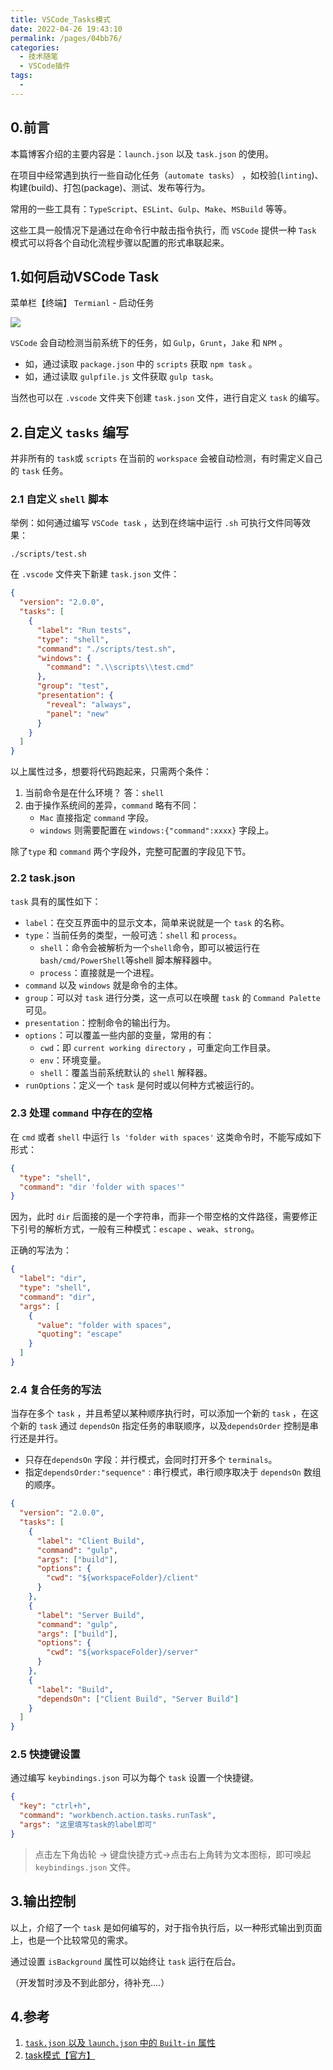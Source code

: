 ```yaml
---
title: VSCode_Tasks模式
date: 2022-04-26 19:43:10
permalink: /pages/04bb76/
categories:
  - 技术随笔
  - VSCode插件
tags:
  - 
---
```

## 0.前言

本篇博客介绍的主要内容是：`launch.json` 以及 `task.json` 的使用。

在项目中经常遇到执行一些自动化任务（`automate tasks`） ，如校验(`linting`)、构建(build)、打包(package)、测试、发布等行为。

常用的一些工具有：`TypeScript`、`ESLint`、`Gulp`、`Make`、`MSBuild` 等等。

这些工具一般情况下是通过在命令行中敲击指令执行，而 `VSCode` 提供一种 `Task` 模式可以将各个自动化流程步骤以配置的形式串联起来。

## 1.如何启动VSCode Task

菜单栏【终端】 `Termianl` -  启动任务

![](https://wjs-tik.oss-cn-shanghai.aliyuncs.com/image-20220426194532870.png)

 `VSCode` 会自动检测当前系统下的任务，如 `Gulp`，`Grunt`，`Jake` 和 `NPM` 。

- 如，通过读取 `package.json` 中的 `scripts` 获取 `npm task` 。
- 如，通过读取 `gulpfile.js` 文件获取 `gulp task`。

当然也可以在 `.vscode` 文件夹下创建 `task.json` 文件，进行自定义 `task` 的编写。



## 2.自定义 `tasks` 编写

并非所有的 `task`或 `scripts` 在当前的 `workspace` 会被自动检测，有时需定义自己的 `task` 任务。

### 2.1 自定义 `shell` 脚本

举例：如何通过编写 `VSCode task` ，达到在终端中运行 `.sh` 可执行文件同等效果：

```shell
./scripts/test.sh
```

在 `.vscode` 文件夹下新建 `task.json` 文件：

```json
{
  "version": "2.0.0",
  "tasks": [
    {
      "label": "Run tests",
      "type": "shell",
      "command": "./scripts/test.sh",
      "windows": {
        "command": ".\\scripts\\test.cmd"
      },
      "group": "test",
      "presentation": {
        "reveal": "always",
        "panel": "new"
      }
    }
  ]
}
```

以上属性过多，想要将代码跑起来，只需两个条件：

1. 当前命令是在什么环境？ 答：`shell`
2. 由于操作系统间的差异，`command` 略有不同：
   - `Mac` 直接指定 `command` 字段。
   - `windows` 则需要配置在 `windows:{"command":xxxx}` 字段上。

除了`type` 和 `command` 两个字段外，完整可配置的字段见下节。



### 2.2 task.json

`task` 具有的属性如下：

- `label`：在交互界面中的显示文本，简单来说就是一个 `task` 的名称。
- `type`：当前任务的类型，一般可选：`shell` 和 `process`。
  - `shell`：命令会被解析为一个`shell`命令，即可以被运行在`bash/cmd/PowerShell`等shell 脚本解释器中。
  - `process`：直接就是一个进程。
- `command` 以及 `windows` 就是命令的主体。
- `group`：可以对 `task` 进行分类，这一点可以在唤醒 `task` 的 `Command Palette` 可见。
- `presentation`：控制命令的输出行为。
- `options`：可以覆盖一些内部的变量，常用的有：
  - `cwd`：即 `current working directory` ，可重定向工作目录。
  - `env`：环境变量。
  - `shell`：覆盖当前系统默认的 `shell` 解释器。
- `runOptions`：定义一个 `task` 是何时或以何种方式被运行的。



### 2.3 处理 `command` 中存在的空格

在 `cmd` 或者 `shell` 中运行 `ls 'folder with spaces'` 这类命令时，不能写成如下形式：

```json
{
  "type": "shell",
  "command": "dir 'folder with spaces'"
}
```

因为，此时 `dir` 后面接的是一个字符串，而非一个带空格的文件路径，需要修正下引号的解析方式，一般有三种模式：`escape` 、`weak`、`strong`。

正确的写法为：

```json
{
  "label": "dir",
  "type": "shell",
  "command": "dir",
  "args": [
    {
      "value": "folder with spaces",
      "quoting": "escape"
    }
  ]
}
```



### 2.4 复合任务的写法

当存在多个 `task` ，并且希望以某种顺序执行时，可以添加一个新的 `task` ，在这个新的 `task` 通过 `dependsOn` 指定任务的串联顺序，以及`dependsOrder` 控制是串行还是并行。

- 只存在`dependsOn` 字段：并行模式，会同时打开多个 `terminals`。
- 指定`dependsOrder:"sequence"` : 串行模式，串行顺序取决于 `dependsOn` 数组的顺序。

```json
{
  "version": "2.0.0",
  "tasks": [
    {
      "label": "Client Build",
      "command": "gulp",
      "args": ["build"],
      "options": {
        "cwd": "${workspaceFolder}/client"
      }
    },
    {
      "label": "Server Build",
      "command": "gulp",
      "args": ["build"],
      "options": {
        "cwd": "${workspaceFolder}/server"
      }
    },
    {
      "label": "Build",
      "dependsOn": ["Client Build", "Server Build"]
    }
  ]
}
```



### 2.5 快捷键设置

通过编写 `keybindings.json` 可以为每个 `task` 设置一个快捷键。

```json
{
  "key": "ctrl+h",
  "command": "workbench.action.tasks.runTask",
  "args": "这里填写task的label即可"
}
```

> 点击左下角齿轮 -> 键盘快捷方式->点击右上角转为文本图标，即可唤起 `keybindings.json` 文件。

## 3.输出控制

以上，介绍了一个 `task` 是如何编写的，对于指令执行后，以一种形式输出到页面上，也是一个比较常见的需求。

通过设置 `isBackground` 属性可以始终让 `task` 运行在后台。

（开发暂时涉及不到此部分，待补充....）



## 4.参考

1. [`task.json` 以及 `launch.json` 中的 `Built-in` 属性](https://code.visualstudio.com/docs/editor/variables-reference)
1. [task模式【官方】](https://code.visualstudio.com/Docs/editor/tasks)

